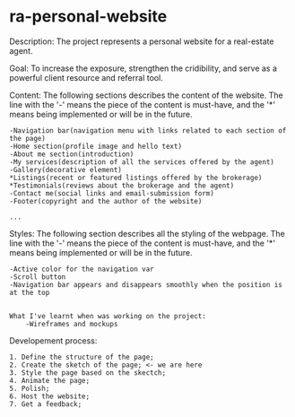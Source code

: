 # ra-personal-website

Description:
    The project represents a personal website for a real-estate agent. 

Goal:
    To increase the exposure, strengthen the cridibility, and serve as a powerful client resource and referral tool.

Content:
    The following sections describes the content of the website. The line with the '-' means the piece of the content is must-have, and the '*' means being implemented or will be in the future.
    
    -Navigation bar(navigation menu with links related to each section of the page)
    -Home section(profile image and hello text)
    -About me section(introduction)
    -My services(description of all the services offered by the agent)
    -Gallery(decorative element)
    *Listings(recent or featured listings offered by the brokerage)
    *Testimonials(reviews about the brokerage and the agent)
    -Contact me(social links and email-submission form)
    -Footer(copyright and the author of the website)

    ...

Styles:
    The following section describes all the styling of the webpage. The line with the '-' means the piece of the content is must-have, and the '*' means being implemented or will be in the future.

    -Active color for the navigation var
    -Scroll button
    -Navigation bar appears and disappears smoothly when the position is at the top


    What I've learnt when was working on the project:
        -Wireframes and mockups

Developement process:

    1. Define the structure of the page;
    2. Create the sketch of the page; <- we are here
    3. Style the page based on the skectch;
    4. Animate the page;
    5. Polish;
    6. Host the website;
    7. Get a feedback;

    


